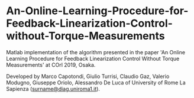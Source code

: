 # An-Online-Learning-Procedure-for-Feedback-Linearization-Control-without-Torque-Measurements

Matlab implementation of the algorithm presented in the paper 'An Online Learning Procedure for Feedback Linearization Control Without Torque Measurements' at COrl 2019, Osaka. 

Developed by Marco Capotondi, Giulio Turrisi, Claudio Gaz, Valerio Modugno, Giuseppe Oriolo, Alessandro De Luca of University of Rome La Sapienza (surname@diag.uniroma1.it).

